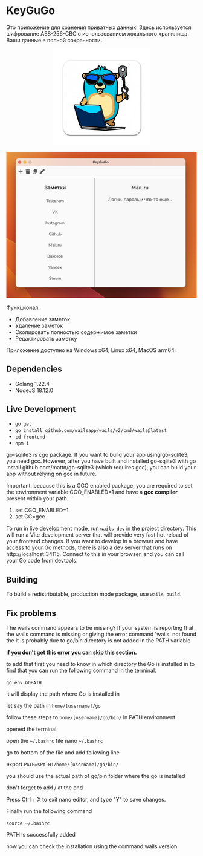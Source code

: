 # KeyGuGo

Это приложение для хранения приватных данных. Здесь используется шифрование
AES-256-CBC с использованием локального хранилища. Ваши данные в полной сохранности.  
<p align="center">
  <img width="256" height="256" src="./build/appicon.png">
</p>

![Screenshot](./assets/Screenshot.png)  

Функционал:
* Добавление заметок
* Удаление заметок
* Скопировать полностью содержимое заметки
* Редактировать заметку  

Приложение доступно на Windows x64, Linux x64, MacOS arm64.

## Dependencies
- Golang 1.22.4
- NodeJS 18.12.0

## Live Development

- `go get`
- `go install github.com/wailsapp/wails/v2/cmd/wails@latest`
- `cd frontend`
- `npm i`

go-sqlite3 is cgo package. If you want to build your app using go-sqlite3, you need gcc. However, after you have built and installed go-sqlite3 with go install github.com/mattn/go-sqlite3 (which requires gcc), you can build your app without relying on gcc in future.

Important: because this is a CGO enabled package, you are required to set the environment variable CGO_ENABLED=1 and have a **gcc compiler** present within your path.

1. set CGO_ENABLED=1
2. set CC=gcc

To run in live development mode, run `wails dev` in the project directory. This will run a Vite development
server that will provide very fast hot reload of your frontend changes. If you want to develop in a browser
and have access to your Go methods, there is also a dev server that runs on http://localhost:34115. Connect
to this in your browser, and you can call your Go code from devtools.

## Building

To build a redistributable, production mode package, use `wails build`.

## Fix problems

The wails command appears to be missing?
If your system is reporting that the wails command is missing or giving the error command 'wails' not found the it is probably due to go/bin directory is not added in the PATH variable

**if you don't get this error you can skip this section.**

to add that first you need to know in which directory the Go is installed in to find that you can run the following command in the terminal.

`go env GOPATH`

it will display the path where Go is installed in

let say the path in `home/[username]/go`

follow these steps to `home/[username]/go/bin/` in PATH environment

opened the terminal

open the `~/.bashrc` file
nano `~/.bashrc`

go to bottom of the file and add following line

export `PATH=$PATH:/home/[username]/go/bin/`

you should use the actual path of go/bin folder where the go is installed

don't forget to add / at the end

Press Ctrl + X to exit nano editor, and type "Y" to save changes.

Finally run the following command

`source ~/.bashrc`

PATH is successfully added

now you can check the installation using the command
wails version